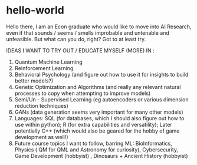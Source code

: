 # hello-world
Hello there, I am an Econ graduate who would like to move into AI Research, even if that sounds / seems / smells improbable and untenable and unfeasible. But what can you do, right? Got to at least try.

IDEAS I WANT TO TRY OUT / EDUCATE MYSELF (MORE) IN :

1) Quantum Machine Learning 
2) Reinforcement Learning 
3) Behavioral Psychology (and figure out how to use it for insights to build better models?)
4) Genetic Optimization and Algorithms (and really any relevant natural processes to copy when attempting to improve models)
5) Semi/Un - Supervised Learning (eg autoencoders or various dimension reduction techniques)
6) GANs (data generation seems very important for many other models)
7) Languages: SQL (for databases, which I should also figure out how to use within python); R (for extra capabilities and versatility); Later potentially C++ (which would also be geared for the hobby of game development as well!)
8) Future course topics I want to follow, barring ML: BioInformatics, Physics ( QM for QML and Astronomy for curiosity), Cybersecurity, Game Development (hobbyist) , Dinosaurs + Ancient History (hobbyist)
